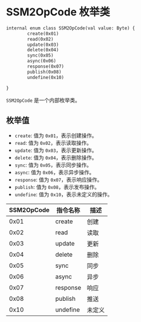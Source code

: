 # SSM2OpCode 枚举类
```svg
internal enum class SSM2OpCode(val value: Byte) {
        create(0x01) 
        read(0x02) 
        update(0x03) 
        delete(0x04) 
        sync(0x05)
        async(0x06) 
        response(0x07)
        publish(0x08) 
        undefine(0x10) 

}

```

`SSM2OpCode` 是一个内部枚举类。

## 枚举值

- `create`: 值为 `0x01`，表示创建操作。
- `read`: 值为 `0x02`，表示读取操作。
- `update`: 值为 `0x03`，表示更新操作。
- `delete`: 值为 `0x04`，表示删除操作。
- `sync`: 值为 `0x05`，表示同步操作。
- `async`: 值为 `0x06`，表示异步操作。
- `response`: 值为 `0x07`，表示响应操作。
- `publish`: 值为 `0x08`，表示发布操作。
- `undefine`: 值为 `0x10`，表示未定义的操作。

| SSM2OpCode | 指令名称 | 描述   |
| ------ | -------- | ------ |
| 0x01   | create   | 创建   |
| 0x02   | read     | 读取   |
| 0x03   | update   | 更新   |
| 0x04   | delete   | 删除   |
| 0x05   | sync     | 同步   |
| 0x06   | async    | 异步   |
| 0x07   | response | 响应   |
| 0x08   | publish  | 推送   |
| 0x10   | undefine | 未定义 |


